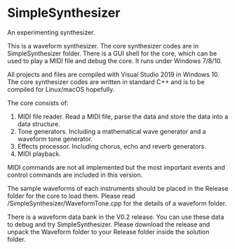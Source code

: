 # SimpleSynthesizer
An experimenting synthesizer.

This is a waveform synthesizer.
The core synthesizer codes are in SimpleSynthesizer folder. 
There is a GUI shell for the core, which can be used to play a MIDI file and debug the core. It runs under Windows 7/8/10.

All projects and files are compiled with Visual Studio 2019 in Windows 10.
The core synthesizer codes are written in standard C++ and is to be compiled for Linux/macOS hopefully.

The core consists of:
1) MIDI file reader. Read a MIDI file, parse the data and store the data into a data structure.
2) Tone generators. Including a mathematical wave generator and a waveform tone generator.
3) Effects processor. Including chorus, echo and reverb generators.
3) MIDI playback.

MIDI commands are not all implemented but the most important events and control commands are included in this version.

The sample waveforms of each instruments should be placed in the Release folder for the core to load them.
Please read /SimpleSynthesizer/WaveformTone.cpp for the details of a waveform folder.

There is a waveform data bank in the V0.2 release. You can use these data to debug and try SimpleSynthesizer. Please download the release and unpack the Waveform folder to your Release folder inside the solution folder.

